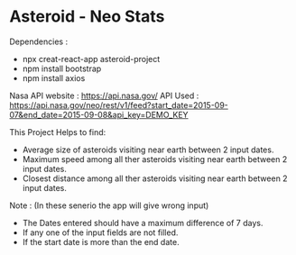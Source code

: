 # Asteroid - Neo Stats

Dependencies :
* npx creat-react-app asteroid-project
* npm install bootstrap
* npm install axios

Nasa API website : https://api.nasa.gov/
API Used : https://api.nasa.gov/neo/rest/v1/feed?start_date=2015-09-07&end_date=2015-09-08&api_key=DEMO_KEY

This Project Helps to find:
* Average size of asteroids visiting near earth between 2 input dates.
* Maximum speed among all ther asteroids visiting near earth between 2 input dates.
* Closest distance among all ther asteroids visiting near earth between 2 input dates.

Note : (In these senerio the app will give wrong input)
* The Dates entered should have a maximum difference of 7 days.
* If any one of the input fields are not filled.
* If the start date is more than the end date.
